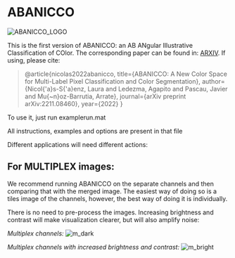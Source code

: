 # ABANICCO

![ABANICCO_LOGO](https://user-images.githubusercontent.com/49556605/201992997-359d29d3-8c88-4d22-8bba-1517db572d01.png)

This is the first version of ABANICCO: an AB ANgular Illustrative Classification of COlor. The corresponding paper can be found in: [ARXIV](https://arxiv.org/abs/2211.08460). If using, please cite:

>@article{nicolas2022abanicco,
  title={ABANICCO: A New Color Space for Multi-Label Pixel Classification and Color Segmentation},
  author={Nicol{\'a}s-S{\'a}enz, Laura and Ledezma, Agapito and Pascau, Javier and Mu{\~n}oz-Barrutia, Arrate},
  journal={arXiv preprint arXiv:2211.08460},
  year={2022}
}

To use it, just run examplerun.mat 

All instructions, examples and options are present in that file


Different applications will need different actions:

## For **MULTIPLEX** images:

We recommend running ABANICCO on the separate channels and then comparing that with the merged image. The easiest way of doing so is a tiles image of the channels, however, the best way of doing it is individually. 

There is no need to pre-process the images. Increasing brightness and contrast will make visualization clearer, but will also amplify noise:

*Multiplex channels:*
![m_dark](https://user-images.githubusercontent.com/49556605/204319951-b3b22901-e5cc-4432-88d6-756a2848163d.png)

*Multiplex channels with increased brightness and contrast:*
![m_bright](https://user-images.githubusercontent.com/49556605/204319941-00d2eec0-fdf3-4f33-89b0-1dd6f8ece99c.png)

